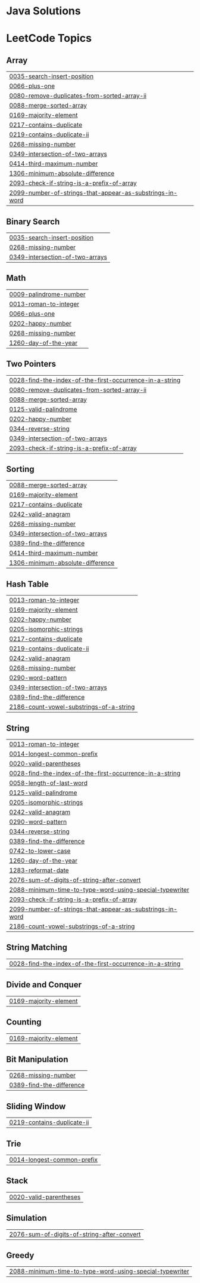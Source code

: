 # Java Solutions

<!---LeetCode Topics Start-->
# LeetCode Topics
## Array
|  |
| ------- |
| [0035-search-insert-position](https://github.com/GyanaGRS/test1/tree/master/0035-search-insert-position) |
| [0066-plus-one](https://github.com/GyanaGRS/test1/tree/master/0066-plus-one) |
| [0080-remove-duplicates-from-sorted-array-ii](https://github.com/GyanaGRS/test1/tree/master/0080-remove-duplicates-from-sorted-array-ii) |
| [0088-merge-sorted-array](https://github.com/GyanaGRS/test1/tree/master/0088-merge-sorted-array) |
| [0169-majority-element](https://github.com/GyanaGRS/test1/tree/master/0169-majority-element) |
| [0217-contains-duplicate](https://github.com/GyanaGRS/test1/tree/master/0217-contains-duplicate) |
| [0219-contains-duplicate-ii](https://github.com/GyanaGRS/test1/tree/master/0219-contains-duplicate-ii) |
| [0268-missing-number](https://github.com/GyanaGRS/test1/tree/master/0268-missing-number) |
| [0349-intersection-of-two-arrays](https://github.com/GyanaGRS/test1/tree/master/0349-intersection-of-two-arrays) |
| [0414-third-maximum-number](https://github.com/GyanaGRS/test1/tree/master/0414-third-maximum-number) |
| [1306-minimum-absolute-difference](https://github.com/GyanaGRS/test1/tree/master/1306-minimum-absolute-difference) |
| [2093-check-if-string-is-a-prefix-of-array](https://github.com/GyanaGRS/test1/tree/master/2093-check-if-string-is-a-prefix-of-array) |
| [2099-number-of-strings-that-appear-as-substrings-in-word](https://github.com/GyanaGRS/test1/tree/master/2099-number-of-strings-that-appear-as-substrings-in-word) |
## Binary Search
|  |
| ------- |
| [0035-search-insert-position](https://github.com/GyanaGRS/test1/tree/master/0035-search-insert-position) |
| [0268-missing-number](https://github.com/GyanaGRS/test1/tree/master/0268-missing-number) |
| [0349-intersection-of-two-arrays](https://github.com/GyanaGRS/test1/tree/master/0349-intersection-of-two-arrays) |
## Math
|  |
| ------- |
| [0009-palindrome-number](https://github.com/GyanaGRS/test1/tree/master/0009-palindrome-number) |
| [0013-roman-to-integer](https://github.com/GyanaGRS/test1/tree/master/0013-roman-to-integer) |
| [0066-plus-one](https://github.com/GyanaGRS/test1/tree/master/0066-plus-one) |
| [0202-happy-number](https://github.com/GyanaGRS/test1/tree/master/0202-happy-number) |
| [0268-missing-number](https://github.com/GyanaGRS/test1/tree/master/0268-missing-number) |
| [1260-day-of-the-year](https://github.com/GyanaGRS/test1/tree/master/1260-day-of-the-year) |
## Two Pointers
|  |
| ------- |
| [0028-find-the-index-of-the-first-occurrence-in-a-string](https://github.com/GyanaGRS/test1/tree/master/0028-find-the-index-of-the-first-occurrence-in-a-string) |
| [0080-remove-duplicates-from-sorted-array-ii](https://github.com/GyanaGRS/test1/tree/master/0080-remove-duplicates-from-sorted-array-ii) |
| [0088-merge-sorted-array](https://github.com/GyanaGRS/test1/tree/master/0088-merge-sorted-array) |
| [0125-valid-palindrome](https://github.com/GyanaGRS/test1/tree/master/0125-valid-palindrome) |
| [0202-happy-number](https://github.com/GyanaGRS/test1/tree/master/0202-happy-number) |
| [0344-reverse-string](https://github.com/GyanaGRS/test1/tree/master/0344-reverse-string) |
| [0349-intersection-of-two-arrays](https://github.com/GyanaGRS/test1/tree/master/0349-intersection-of-two-arrays) |
| [2093-check-if-string-is-a-prefix-of-array](https://github.com/GyanaGRS/test1/tree/master/2093-check-if-string-is-a-prefix-of-array) |
## Sorting
|  |
| ------- |
| [0088-merge-sorted-array](https://github.com/GyanaGRS/test1/tree/master/0088-merge-sorted-array) |
| [0169-majority-element](https://github.com/GyanaGRS/test1/tree/master/0169-majority-element) |
| [0217-contains-duplicate](https://github.com/GyanaGRS/test1/tree/master/0217-contains-duplicate) |
| [0242-valid-anagram](https://github.com/GyanaGRS/test1/tree/master/0242-valid-anagram) |
| [0268-missing-number](https://github.com/GyanaGRS/test1/tree/master/0268-missing-number) |
| [0349-intersection-of-two-arrays](https://github.com/GyanaGRS/test1/tree/master/0349-intersection-of-two-arrays) |
| [0389-find-the-difference](https://github.com/GyanaGRS/test1/tree/master/0389-find-the-difference) |
| [0414-third-maximum-number](https://github.com/GyanaGRS/test1/tree/master/0414-third-maximum-number) |
| [1306-minimum-absolute-difference](https://github.com/GyanaGRS/test1/tree/master/1306-minimum-absolute-difference) |
## Hash Table
|  |
| ------- |
| [0013-roman-to-integer](https://github.com/GyanaGRS/test1/tree/master/0013-roman-to-integer) |
| [0169-majority-element](https://github.com/GyanaGRS/test1/tree/master/0169-majority-element) |
| [0202-happy-number](https://github.com/GyanaGRS/test1/tree/master/0202-happy-number) |
| [0205-isomorphic-strings](https://github.com/GyanaGRS/test1/tree/master/0205-isomorphic-strings) |
| [0217-contains-duplicate](https://github.com/GyanaGRS/test1/tree/master/0217-contains-duplicate) |
| [0219-contains-duplicate-ii](https://github.com/GyanaGRS/test1/tree/master/0219-contains-duplicate-ii) |
| [0242-valid-anagram](https://github.com/GyanaGRS/test1/tree/master/0242-valid-anagram) |
| [0268-missing-number](https://github.com/GyanaGRS/test1/tree/master/0268-missing-number) |
| [0290-word-pattern](https://github.com/GyanaGRS/test1/tree/master/0290-word-pattern) |
| [0349-intersection-of-two-arrays](https://github.com/GyanaGRS/test1/tree/master/0349-intersection-of-two-arrays) |
| [0389-find-the-difference](https://github.com/GyanaGRS/test1/tree/master/0389-find-the-difference) |
| [2186-count-vowel-substrings-of-a-string](https://github.com/GyanaGRS/test1/tree/master/2186-count-vowel-substrings-of-a-string) |
## String
|  |
| ------- |
| [0013-roman-to-integer](https://github.com/GyanaGRS/test1/tree/master/0013-roman-to-integer) |
| [0014-longest-common-prefix](https://github.com/GyanaGRS/test1/tree/master/0014-longest-common-prefix) |
| [0020-valid-parentheses](https://github.com/GyanaGRS/test1/tree/master/0020-valid-parentheses) |
| [0028-find-the-index-of-the-first-occurrence-in-a-string](https://github.com/GyanaGRS/test1/tree/master/0028-find-the-index-of-the-first-occurrence-in-a-string) |
| [0058-length-of-last-word](https://github.com/GyanaGRS/test1/tree/master/0058-length-of-last-word) |
| [0125-valid-palindrome](https://github.com/GyanaGRS/test1/tree/master/0125-valid-palindrome) |
| [0205-isomorphic-strings](https://github.com/GyanaGRS/test1/tree/master/0205-isomorphic-strings) |
| [0242-valid-anagram](https://github.com/GyanaGRS/test1/tree/master/0242-valid-anagram) |
| [0290-word-pattern](https://github.com/GyanaGRS/test1/tree/master/0290-word-pattern) |
| [0344-reverse-string](https://github.com/GyanaGRS/test1/tree/master/0344-reverse-string) |
| [0389-find-the-difference](https://github.com/GyanaGRS/test1/tree/master/0389-find-the-difference) |
| [0742-to-lower-case](https://github.com/GyanaGRS/test1/tree/master/0742-to-lower-case) |
| [1260-day-of-the-year](https://github.com/GyanaGRS/test1/tree/master/1260-day-of-the-year) |
| [1283-reformat-date](https://github.com/GyanaGRS/test1/tree/master/1283-reformat-date) |
| [2076-sum-of-digits-of-string-after-convert](https://github.com/GyanaGRS/test1/tree/master/2076-sum-of-digits-of-string-after-convert) |
| [2088-minimum-time-to-type-word-using-special-typewriter](https://github.com/GyanaGRS/test1/tree/master/2088-minimum-time-to-type-word-using-special-typewriter) |
| [2093-check-if-string-is-a-prefix-of-array](https://github.com/GyanaGRS/test1/tree/master/2093-check-if-string-is-a-prefix-of-array) |
| [2099-number-of-strings-that-appear-as-substrings-in-word](https://github.com/GyanaGRS/test1/tree/master/2099-number-of-strings-that-appear-as-substrings-in-word) |
| [2186-count-vowel-substrings-of-a-string](https://github.com/GyanaGRS/test1/tree/master/2186-count-vowel-substrings-of-a-string) |
## String Matching
|  |
| ------- |
| [0028-find-the-index-of-the-first-occurrence-in-a-string](https://github.com/GyanaGRS/test1/tree/master/0028-find-the-index-of-the-first-occurrence-in-a-string) |
## Divide and Conquer
|  |
| ------- |
| [0169-majority-element](https://github.com/GyanaGRS/test1/tree/master/0169-majority-element) |
## Counting
|  |
| ------- |
| [0169-majority-element](https://github.com/GyanaGRS/test1/tree/master/0169-majority-element) |
## Bit Manipulation
|  |
| ------- |
| [0268-missing-number](https://github.com/GyanaGRS/test1/tree/master/0268-missing-number) |
| [0389-find-the-difference](https://github.com/GyanaGRS/test1/tree/master/0389-find-the-difference) |
## Sliding Window
|  |
| ------- |
| [0219-contains-duplicate-ii](https://github.com/GyanaGRS/test1/tree/master/0219-contains-duplicate-ii) |
## Trie
|  |
| ------- |
| [0014-longest-common-prefix](https://github.com/GyanaGRS/test1/tree/master/0014-longest-common-prefix) |
## Stack
|  |
| ------- |
| [0020-valid-parentheses](https://github.com/GyanaGRS/test1/tree/master/0020-valid-parentheses) |
## Simulation
|  |
| ------- |
| [2076-sum-of-digits-of-string-after-convert](https://github.com/GyanaGRS/test1/tree/master/2076-sum-of-digits-of-string-after-convert) |
## Greedy
|  |
| ------- |
| [2088-minimum-time-to-type-word-using-special-typewriter](https://github.com/GyanaGRS/test1/tree/master/2088-minimum-time-to-type-word-using-special-typewriter) |
<!---LeetCode Topics End-->